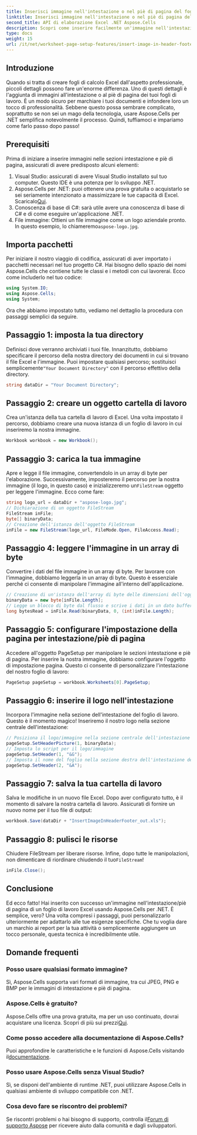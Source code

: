 ```yaml
---
title: Inserisci immagine nell'intestazione o nel piè di pagina del foglio di lavoro
linktitle: Inserisci immagine nell'intestazione o nel piè di pagina del foglio di lavoro
second_title: API di elaborazione Excel .NET Aspose.Cells
description: Scopri come inserire facilmente un'immagine nell'intestazione/piè di pagina utilizzando Aspose.Cells per .NET in questa guida completa.
type: docs
weight: 15
url: /it/net/worksheet-page-setup-features/insert-image-in-header-footer/
---
```

## Introduzione
Quando si tratta di creare fogli di calcolo Excel dall'aspetto professionale, piccoli dettagli possono fare un'enorme differenza. Uno di questi dettagli è l'aggiunta di immagini all'intestazione o al piè di pagina dei tuoi fogli di lavoro. È un modo sicuro per marchiare i tuoi documenti e infondere loro un tocco di professionalità. Sebbene questo possa sembrare complicato, soprattutto se non sei un mago della tecnologia, usare Aspose.Cells per .NET semplifica notevolmente il processo. Quindi, tuffiamoci e impariamo come farlo passo dopo passo!
## Prerequisiti
Prima di iniziare a inserire immagini nelle sezioni intestazione e piè di pagina, assicurati di avere predisposto alcuni elementi:
1. Visual Studio: assicurati di avere Visual Studio installato sul tuo computer. Questo IDE è una potenza per lo sviluppo .NET.
2.  Aspose.Cells per .NET: puoi ottenere una prova gratuita o acquistarlo se sei seriamente intenzionato a massimizzare le tue capacità di Excel. Scaricalo[Qui](https://releases.aspose.com/cells/net/).
3. Conoscenza di base di C#: sarà utile avere una conoscenza di base di C# e di come eseguire un'applicazione .NET.
4. File immagine: Ottieni un file immagine come un logo aziendale pronto. In questo esempio, lo chiameremo`aspose-logo.jpg`.
## Importa pacchetti
Per iniziare il nostro viaggio di codifica, assicurati di aver importato i pacchetti necessari nel tuo progetto C#. Hai bisogno dello spazio dei nomi Aspose.Cells che contiene tutte le classi e i metodi con cui lavorerai.
Ecco come includerlo nel tuo codice:
```csharp
using System.IO;
using Aspose.Cells;
using System;
```
Ora che abbiamo impostato tutto, vediamo nel dettaglio la procedura con passaggi semplici da seguire.
## Passaggio 1: imposta la tua directory
Definisci dove verranno archiviati i tuoi file.
 Innanzitutto, dobbiamo specificare il percorso della nostra directory dei documenti in cui si trovano il file Excel e l'immagine. Puoi impostare qualsiasi percorso; sostituisci semplicemente`"Your Document Directory"` con il percorso effettivo della directory.
```csharp
string dataDir = "Your Document Directory";
```
## Passaggio 2: creare un oggetto cartella di lavoro
Crea un'istanza della tua cartella di lavoro di Excel.
Una volta impostato il percorso, dobbiamo creare una nuova istanza di un foglio di lavoro in cui inseriremo la nostra immagine. 
```csharp
Workbook workbook = new Workbook();
```
## Passaggio 3: carica la tua immagine
Apre e legge il file immagine, convertendolo in un array di byte per l'elaborazione.
Successivamente, imposteremo il percorso per la nostra immagine (il logo, in questo caso) e inizializzeremo un`FileStream` oggetto per leggere l'immagine. Ecco come fare:
```csharp
string logo_url = dataDir + "aspose-logo.jpg";
// Dichiarazione di un oggetto FileStream
FileStream inFile;
byte[] binaryData;
// Creazione dell'istanza dell'oggetto FileStream
inFile = new FileStream(logo_url, FileMode.Open, FileAccess.Read);
```
## Passaggio 4: leggere l'immagine in un array di byte
Convertire i dati del file immagine in un array di byte.
Per lavorare con l'immagine, dobbiamo leggerla in un array di byte. Questo è essenziale perché ci consente di manipolare l'immagine all'interno dell'applicazione.
```csharp
// Creazione di un'istanza dell'array di byte delle dimensioni dell'oggetto FileStream
binaryData = new byte[inFile.Length];
// Legge un blocco di byte dal flusso e scrive i dati in un dato buffer di array di byte.
long bytesRead = inFile.Read(binaryData, 0, (int)inFile.Length);
```
## Passaggio 5: configurare l'impostazione della pagina per intestazione/piè di pagina
Accedere all'oggetto PageSetup per manipolare le sezioni intestazione e piè di pagina.
Per inserire la nostra immagine, dobbiamo configurare l'oggetto di impostazione pagina. Questo ci consente di personalizzare l'intestazione del nostro foglio di lavoro:
```csharp
PageSetup pageSetup = workbook.Worksheets[0].PageSetup;
```
## Passaggio 6: inserire il logo nell'intestazione
Incorpora l'immagine nella sezione dell'intestazione del foglio di lavoro.
Questo è il momento magico! Inseriremo il nostro logo nella sezione centrale dell'intestazione:
```csharp
// Posiziona il logo/immagine nella sezione centrale dell'intestazione della pagina.
pageSetup.SetHeaderPicture(1, binaryData);
// Imposta lo script per il logo/immagine
pageSetup.SetHeader(1, "&G");
// Imposta il nome del foglio nella sezione destra dell'intestazione della pagina con lo script
pageSetup.SetHeader(2, "&A");
```
## Passaggio 7: salva la tua cartella di lavoro
Salva le modifiche in un nuovo file Excel.
Dopo aver configurato tutto, è il momento di salvare la nostra cartella di lavoro. Assicurati di fornire un nuovo nome per il tuo file di output:
```csharp
workbook.Save(dataDir + "InsertImageInHeaderFooter_out.xls");
```
## Passaggio 8: pulisci le risorse
Chiudere FileStream per liberare risorse.
 Infine, dopo tutte le manipolazioni, non dimenticare di riordinare chiudendo il tuo`FileStream`!
```csharp
inFile.Close();
```
## Conclusione
Ed ecco fatto! Hai inserito con successo un'immagine nell'intestazione/piè di pagina di un foglio di lavoro Excel usando Aspose.Cells per .NET. È semplice, vero? Una volta compresi i passaggi, puoi personalizzarlo ulteriormente per adattarlo alle tue esigenze specifiche. Che tu voglia dare un marchio ai report per la tua attività o semplicemente aggiungere un tocco personale, questa tecnica è incredibilmente utile. 
## Domande frequenti
### Posso usare qualsiasi formato immagine?
Sì, Aspose.Cells supporta vari formati di immagine, tra cui JPEG, PNG e BMP per le immagini di intestazione e piè di pagina.
### Aspose.Cells è gratuito?
 Aspose.Cells offre una prova gratuita, ma per un uso continuato, dovrai acquistare una licenza. Scopri di più sui prezzi[Qui](https://purchase.aspose.com/buy).
### Come posso accedere alla documentazione di Aspose.Cells?
 Puoi approfondire le caratteristiche e le funzioni di Aspose.Cells visitando il[documentazione](https://reference.aspose.com/cells/net/).
### Posso usare Aspose.Cells senza Visual Studio?
Sì, se disponi dell'ambiente di runtime .NET, puoi utilizzare Aspose.Cells in qualsiasi ambiente di sviluppo compatibile con .NET.
### Cosa devo fare se riscontro dei problemi?
 Se riscontri problemi o hai bisogno di supporto, controlla il[Forum di supporto Aspose](https://forum.aspose.com/c/cells/9) per ricevere aiuto dalla comunità e dagli sviluppatori.
